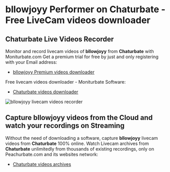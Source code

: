# bllowjoyy Performer on Chaturbate - Free LiveCam videos downloader

## Chaturbate Live Videos Recorder

Monitor and record livecam videos of **bllowjoyy** from **Chaturbate** with Moniturbate.com
Get a premium trial for free by just and only registering with your Email address:
* [bllowjoyy Premium videos downloader](https://moniturbate.com/request-demo-licence-key.html)

Free livecam videos downloader - Moniturbate Software:
* [Chaturbate videos downloader](https://moniturbate.com/moniturbate-download-software.html)

![bllowjoyy livecam videos recorder](https://peachurnet.com/templates/moniturbate-software.png)


## Capture bllowjoyy videos from the Cloud and watch your recordings on Streaming

Without the need of downloading a software, capture **bllowjoyy** livecam videos from **Chaturbate** 100% online.
Watch Livecam archives from **Chaturbate** unlimitedly from thousands of existing recordings, only on Peachurbate.com and its websites network:
* [Chaturbate videos archives](https://peachurnet.com/)